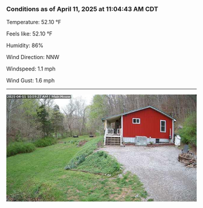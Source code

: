 ### Conditions as of April 11, 2025 at 11:04:43 AM CDT 

Temperature: 52.10 &deg;F

Feels like: 52.10 &deg;F

Humidity: 86%

Wind Direction: NNW

Windspeed: 1.1 mph

Wind Gust: 1.6 mph

---

<img src="./images/latest.jpeg"/>

